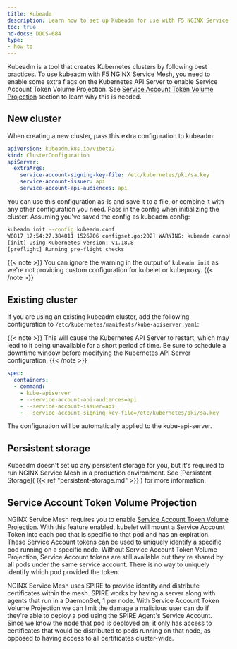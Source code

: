 ```yaml
---
title: Kubeadm
description: Learn how to set up Kubeadm for use with F5 NGINX Service Mesh.
toc: true
nd-docs: DOCS-684
type:
- how-to
---
```


Kubeadm is a tool that creates Kubernetes clusters by following best practices. To use kubeadm with F5 NGINX Service Mesh, you need to enable some extra flags on the Kubernetes API Server to enable Service Account Token Volume Projection. See [Service Account Token Volume Projection](#service-account-token-volume-projection) section to learn why this is needed.

## New cluster

When creating a new cluster, pass this extra configuration to kubeadm:

```yaml
apiVersion: kubeadm.k8s.io/v1beta2
kind: ClusterConfiguration
apiServer:
  extraArgs:
    service-account-signing-key-file: /etc/kubernetes/pki/sa.key
    service-account-issuer: api
    service-account-api-audiences: api
```

You can use this configuration as-is and save it to a file, or combine it with any other configuration you need. Pass in the config when initializing the cluster. Assuming you've saved the config as kubeadm.config:

```bash
kubeadm init --config kubeadm.conf
W0817 17:54:27.384011 1526706 configset.go:202] WARNING: kubeadm cannot validate component configs for API groups [kubelet.config.k8s.io kubeproxy.config.k8s.io]
[init] Using Kubernetes version: v1.18.8
[preflight] Running pre-flight checks
```

{{< note >}}
You can ignore the warning in the output of `kubeadm init` as we're not providing custom configuration for kubelet or kubeproxy.
{{< /note >}}

## Existing cluster

If you are using an existing kubeadm cluster, add the following configuration to `/etc/kubernetes/manifests/kube-apiserver.yaml`:

{{< note >}}
This will cause the Kubernetes API Server to restart, which may lead to it being unavailable for a short period of time. Be sure to schedule a downtime window before modifying the Kubernetes API Server configuration.
{{< /note >}}

```yaml
spec:
  containers:
  - command:
    - kube-apiserver
    - --service-account-api-audiences=api
    - --service-account-issuer=api
    - --service-account-signing-key-file=/etc/kubernetes/pki/sa.key
```

The configuration will be automatically applied to the kube-api-server.

## Persistent storage

Kubeadm doesn't set up any persistent storage for you, but it's required to run NGINX Service Mesh in a production environment. See [Persistent Storage]( {{< ref "persistent-storage.md" >}} ) for more information.

## Service Account Token Volume Projection

NGINX Service Mesh requires you to enable [Service Account Token Volume Projection](https://kubernetes.io/docs/tasks/configure-pod-container/configure-service-account/#service-account-token-volume-projection). With this feature enabled, kubelet will mount a Service Account Token into each pod that is specific to that pod and has an expiration. These Service Account tokens can be used to uniquely identify a specific pod running on a specific node. Without Service Account Token Volume Projection, Service Account tokens are still available but they're shared by all pods under the same service account. There is no way to uniquely identify which pod provided the token.

NGINX Service Mesh uses SPIRE to provide identity and distribute certificates within the mesh. SPIRE works by having a server along with agents that run in a DaemonSet, 1 per node. With Service Account Token Volume Projection we can limit the damage a malicious user can do if they're able to deploy a pod using the SPIRE Agent's Service Account. Since we know the node that pod is deployed on, it only has access to certificates that would be distributed to pods running on that node, as opposed to having access to all certificates cluster-wide.
